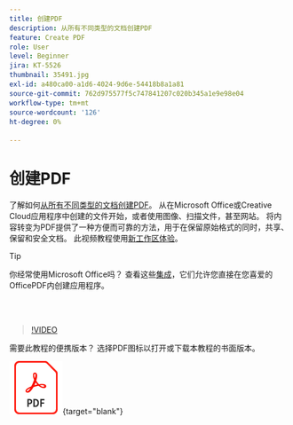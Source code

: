 ```yaml
---
title: 创建PDF
description: 从所有不同类型的文档创建PDF
feature: Create PDF
role: User
level: Beginner
jira: KT-5526
thumbnail: 35491.jpg
exl-id: a480ca00-a1d6-4024-9d6e-54418b8a1a81
source-git-commit: 762d975577f5c747841207c020b345a1e9e98e04
workflow-type: tm+mt
source-wordcount: '126'
ht-degree: 0%

---
```


# 创建PDF

了解如何[从所有不同类型的文档创建PDF](https://www.adobe.com/acrobat/online/convert-pdf.html)。 从在Microsoft Office或Creative Cloud应用程序中创建的文件开始，或者使用图像、扫描文件，甚至网站。 将内容转变为PDF提供了一种方便而可靠的方法，用于在保留原始格式的同时，共享、保留和安全文档。 此视频教程使用[新工作区体验](new-workspace.md)。

>[!TIP]
>
>你经常使用Microsoft Office吗？ 查看这些[集成](../integrate/integrate-overview.md#microsoft)，它们允许您直接在您喜爱的OfficePDF内创建应用程序。

<br> 

>[!VIDEO](https://video.tv.adobe.com/v/35491?quality=12&learn=on&hidetitle=true)

需要此教程的便携版本？ 选择PDF图标以打开或下载本教程的书面版本。

[![PDF的图标图像](../assets/acrobat_PDF_96.png)](../assets/create_a_pdf.pdf){target="blank"}